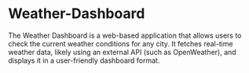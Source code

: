 # Weather-Dashboard
The Weather Dashboard is a web-based application that allows users to check the current weather conditions for any city. It fetches real-time weather data, likely using an external API (such as OpenWeather), and displays it in a user-friendly dashboard format.
